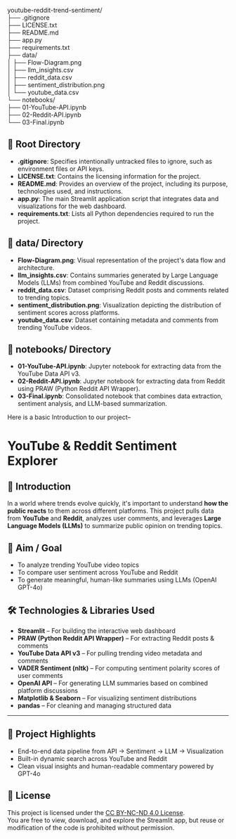 youtube-reddit-trend-sentiment/  
├── .gitignore  
├── LICENSE.txt  
├── README.md  
├── app.py  
├── requirements.txt  
├── data/  
│   ├── Flow-Diagram.png  
│   ├── llm_insights.csv  
│   ├── reddit_data.csv  
│   ├── sentiment_distribution.png  
│   └── youtube_data.csv  
└── notebooks/  
    ├── 01-YouTube-API.ipynb  
    ├── 02-Reddit-API.ipynb  
    └── 03-Final.ipynb  



## 📁 Root Directory
- **.gitignore**: Specifies intentionally untracked files to ignore, such as environment files or API keys.
- **LICENSE.txt**: Contains the licensing information for the project.
- **README.md**: Provides an overview of the project, including its purpose, technologies used, and instructions.
- **app.py**: The main Streamlit application script that integrates data and visualizations for the web dashboard.
- **requirements.txt**: Lists all Python dependencies required to run the project.
## 📁 data/ Directory  
- **Flow-Diagram.png**: Visual representation of the project's data flow and architecture.
- **llm_insights.csv**: Contains summaries generated by Large Language Models (LLMs) from combined YouTube and Reddit discussions.
- **reddit_data.csv**: Dataset comprising Reddit posts and comments related to trending topics.
- **sentiment_distribution.png**: Visualization depicting the distribution of sentiment scores across platforms.
- **youtube_data.csv**: Dataset containing metadata and comments from trending YouTube videos.
## 📁 notebooks/ Directory
- **01-YouTube-API.ipynb**: Jupyter notebook for extracting data from the YouTube Data API v3.
- **02-Reddit-API.ipynb**: Jupyter notebook for extracting data from Reddit using PRAW (Python Reddit API Wrapper).
- **03-Final.ipynb**: Consolidated notebook that combines data extraction, sentiment analysis, and LLM-based summarization.



Here is a basic Introduction to our project– 
# YouTube & Reddit Sentiment Explorer

## 🧠 Introduction
In a world where trends evolve quickly, it's important to understand **how the public reacts** to them across different platforms. This project pulls data from **YouTube** and **Reddit**, analyzes user comments, and leverages **Large Language Models (LLMs)** to summarize public opinion on trending topics.

## 🎯 Aim / Goal
- To analyze trending YouTube video topics
- To compare user sentiment across YouTube and Reddit
- To generate meaningful, human-like summaries using LLMs (OpenAI GPT-4o)

## 🛠️ Technologies & Libraries Used

- **Streamlit** – For building the interactive web dashboard
- **PRAW (Python Reddit API Wrapper)** – For extracting Reddit posts & comments
- **YouTube Data API v3** – For pulling trending video metadata and comments
- **VADER Sentiment (nltk)** – For computing sentiment polarity scores of user comments
- **OpenAI API** – For generating LLM summaries based on combined platform discussions
- **Matplotlib & Seaborn** – For visualizing sentiment distributions
- **pandas** – For cleaning and managing structured data

---

## 🚀 Project Highlights
- End-to-end data pipeline from API → Sentiment → LLM → Visualization
- Built-in dynamic search across YouTube and Reddit
- Clean visual insights and human-readable commentary powered by GPT-4o










## 📄 License

This project is licensed under the [CC BY-NC-ND 4.0 License](https://creativecommons.org/licenses/by-nc-nd/4.0/).  
You are free to view, download, and explore the Streamlit app, but reuse or modification of the code is prohibited without permission.

